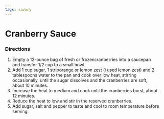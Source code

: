 ```yaml
---
tags: savory
---
```

# Cranberry Sauce

### Directions
1. Empty a 12-ounce bag of fresh or frozencranberries into a saucepan and transfer 1/2 cup to a small bowl.
2. Add 1 cup sugar, 1 striporange or lemon zest (i used lemon zest) and 2 tablespoons water to the pan and cook over low heat, stirring occasionally, until the sugar dissolves and the cranberries are soft, about 10 minutes.
3. Increase the heat to medium and cook until the cranberries burst, about 12 minutes.
4. Reduce the heat to low and stir in the reserved cranberries.
5. Add sugar, salt and pepper to taste and cool to room temperature before serving.
